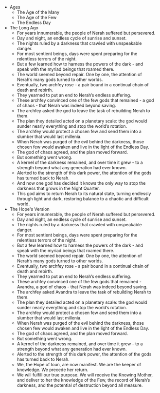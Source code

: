 - Ages
	- The Age of the Many
	- The Age of the Few
	- The Endless Day
- The Long Ago
	- For years innumerable, the people of Nerah suffered but persevered.
	- Day and night, an endless cycle of sunrise and sunset.
	- The nights ruled by a darkness that crawled with unspeakable danger.
	- For most sentient beings, days were spent preparing for the relentless terrors of the night.
	- But a few learned how to harness the powers of the dark - and speak with the myriad beings that roamed there.
	- The world seemed beyond repair. One by one, the attention of Nerah’s many gods turned to other worlds.
	- Eventually, two archfey rose - a pair bound in a continual chain of death and rebirth.
	- They yearned to put an end to Nerah’s endless suffering.
	- These archfey convinced one of the few gods that remained - a god of chaos - that Nerah was indeed beyond saving.
	- The archfey asked the god to leave the task of rebuilding Nerah to them.
	- The plan they detailed acted on a planetary scale: the god would sunder nearly everything and stop the world’s rotation.
	- The archfey would protect a chosen few and send them into a slumber that would last millenia.
	- When Nerah was purged of the evil behind the darkness, those chosen few would awaken and live in the light of the Endless Day.
	- The god of chaos agreed, and the plan moved forward.
	- But something went wrong.
	- A kernel of the darkness remained, and over time it grew - to a strength beyond what any generation had ever known.
	- Alerted to the strength of this dark power, the attention of the gods has turned back to Nerah.
	- And now one god has decided it knows the only way to stop the darkness that grows in the Night Quarter.
	- This god aims to return Nerah to its natural state, turning endlessly through light and dark, restoring balance to a chaotic and difficult world.
- The Hope's Version
	- For years innumerable, the people of Nerah suffered but persevered.
	- Day and night, an endless cycle of sunrise and sunset.
	- The nights ruled by a darkness that crawled with unspeakable danger.
	- For most sentient beings, days were spent preparing for the relentless terrors of the night.
	- But a few learned how to harness the powers of the dark - and speak with the myriad beings that roamed there.
	- The world seemed beyond repair. One by one, the attention of Nerah’s many gods turned to other worlds.
	- Eventually, two archfey rose - a pair bound in a continual chain of death and rebirth.
	- They yearned to put an end to Nerah’s endless suffering.
	- These archfey convinced one of the few gods that remained - Avandra, a god of chaos - that Nerah was indeed beyond saving.
	- The archfey asked Avandra to leave the task of rebuilding Nerah to them.
	- The plan they detailed acted on a planetary scale: the god would sunder nearly everything and stop the world’s rotation.
	- The archfey would protect a chosen few and send them into a slumber that would last millenia.
	- When Nerah was purged of the evil behind the darkness, those chosen few would awaken and live in the light of the Endless Day.
	- The god of chaos agreed, and the plan moved forward.
	- But something went wrong.
	- A kernel of the darkness remained, and over time it grew - to a strength beyond what any generation had ever known.
	- Alerted to the strength of this dark power, the attention of the gods has turned back to Nerah.
	- We, the Hope of Ioun, are now manifest. We are the keeper of knowledge. We precede her return.
	- We will fulfill our true purpose. We will receive the Knowing Mother, and deliver to her the knowledge of the Few, the record of Nerah’s darkness, and the potential of destruction beyond all measure.

